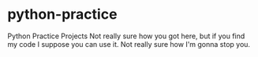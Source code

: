 # python-practice
Python Practice Projects
Not really sure how you got here, but if you find my code I suppose you can use it. Not really sure how I'm gonna stop you.

